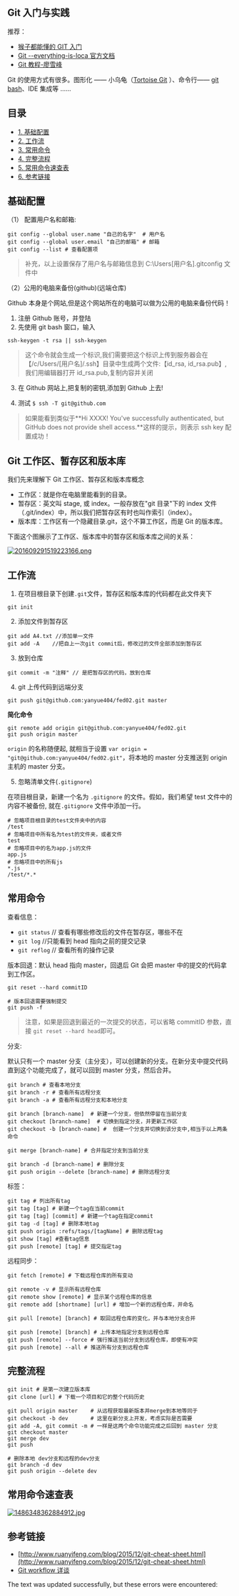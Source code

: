 ## Git 入门与实践

推荐：

-   [猴子都能懂的 GIT 入门](https://backlog.com/git-tutorial/cn/)
-   [Git --everything-is-loca 官方文档](https://git-scm.com/book/zh/v2)
-   [Git 教程-廖雪峰](https://www.liaoxuefeng.com/wiki/0013739516305929606dd18361248578c67b8067c8c017b000)

Git 的使用方式有很多。图形化 —— 小乌龟（[Tortoise Git](https://tortoisegit.org/) ）、命令行—— [git bash](https://gitforwindows.org/)、IDE 集成等 ......

## 目录

-   [1\. 基础配置](#%E5%9F%BA%E7%A1%80%E9%85%8D%E7%BD%AE)
-   [2\. 工作流](#%E5%B7%A5%E4%BD%9C%E6%B5%81)
-   [3\. 常用命令](#%E5%B8%B8%E7%94%A8%E5%91%BD%E4%BB%A4)
-   [4\. 完整流程](#%E5%AE%8C%E6%95%B4%E6%B5%81%E7%A8%8B)
-   [5\. 常用命令速查表](#%E5%B8%B8%E7%94%A8%E5%91%BD%E4%BB%A4%E9%80%9F%E6%9F%A5%E8%A1%A8)
-   [6\. 参考链接](#%E5%8F%82%E8%80%83%E9%93%BE%E6%8E%A5)

## 基础配置

（1） 配置用户名和邮箱:

```shell
git config --global user.name "自己的名字"  # 用户名
git config --global user.email "自己的邮箱" # 邮箱
git config --list # 查看配置项
```

> 补充，以上设置保存了用户名与邮箱信息到 C:\\Users\[用户名\].gitconfig 文件中

（2）公用的电脑来备份(github)(远端仓库)

Github 本身是个网站,但是这个网站所在的电脑可以做为公用的电脑来备份代码！

1.  注册 Github 账号，并登陆
2.  先使用 git bash 窗口，输入

```shell
ssh-keygen -t rsa || ssh-keygen
```

> 这个命令就会生成一个标识,我们需要把这个标识上传到服务器会在 【/c/Users/\[用户名\]/.ssh】目录中生成两个文件:【id\_rsa, id\_rsa.pub】, 我们用编辑器打开 id\_rsa.pub,复制内容并关闭

3.  在 Github 网站上,把复制的密钥,添加到 Github 上去!
    
4.  测试 `$ ssh -T git@github.com`
    

> 如果能看到类似于\*\*Hi XXXX! You've successfully authenticated, but GitHub does not provide shell access.\*\*这样的提示，则表示 ssh key 配置成功！

## Git 工作区、暂存区和版本库

我们先来理解下 Git 工作区、暂存区和版本库概念

-   工作区：就是你在电脑里能看到的目录。
-   暂存区：英文叫 stage, 或 index。一般存放在"git 目录"下的 index 文件（.git/index）中，所以我们把暂存区有时也叫作索引（index）。
-   版本库：工作区有一个隐藏目录.git，这个不算工作区，而是 Git 的版本库。

下面这个图展示了工作区、版本库中的暂存区和版本库之间的关系：

[![201609291519223166.png](https://camo.githubusercontent.com/329e38f24c642fd1b27d34564209fa9d3ba6ada9d42880d4b84cc6cad61e4386/687474703a2f2f7777312e73696e61696d672e636e2f6c617267652f64663535316561356c7931673866303968733031396a32306a65303933646a6c2e6a7067)](https://camo.githubusercontent.com/329e38f24c642fd1b27d34564209fa9d3ba6ada9d42880d4b84cc6cad61e4386/687474703a2f2f7777312e73696e61696d672e636e2f6c617267652f64663535316561356c7931673866303968733031396a32306a65303933646a6c2e6a7067)

## 工作流

1.  在项目根目录下创建`.git`文件，暂存区和版本库的代码都在此文件夹下

```shell
git init
```

2.  添加文件到暂存区

```shell
git add A4.txt //添加单一文件
git add -A    //把自上一次git commit后，修改过的文件全部添加到暂存区
```

3.  放到仓库

```shell
git commit -m "注释" // 是把暂存区的代码，放到仓库
```

4.  git 上传代码到远端分支

```shell
git push git@github.com:yanyue404/fed02.git master
```

**简化命令**

```shell
git remote add origin git@github.com:yanyue404/fed02.git
git push origin master
```

`origin` 的名称随便起, 就相当于设置 `var origin = "git@github.com:yanyue404/fed02.git"`，将本地的 master 分支推送到 origin 主机的 master 分支。

5.  忽略清单文件(`.gitignore`)

在项目根目录，新建一个名为 `.gitignore` 的文件。假如，我们希望 test 文件中的内容不被备份, 就在`.gitignore` 文件中添加一行。

```shell
# 忽略项目根目录的test文件夹中的内容
/test
# 忽略项目中所有名为test的文件夹，或者文件
test
# 忽略项目中的名为app.js的文件
app.js
# 忽略项目中的所有js
*.js
/test/*.*
```

## 常用命令

查看信息：

-   `git status` // 查看有哪些修改后的文件在暂存区，哪些不在
-   `git log` //只能看到 head 指向之前的提交记录
-   `git reflog` // 查看所有的操作记录

版本回退：默认 head 指向 master，回退后 Git 会把 master 中的提交的代码拿到工作区。

```shell
git reset --hard commitID

# 版本回退需要强制提交
git push -f
```

> 注意，如果是回退到最近的一次提交的状态，可以省略 commitID 参数，直接 `git reset --hard head`即可。

分支:

默认只有一个 master 分支（主分支），可以创建新的分支。在新分支中提交代码直到这个功能完成了，就可以回到 master 分支，然后合并。

```shell
git branch # 查看本地分支
git branch -r # 查看所有远程分支
git branch -a # 查看所有远程分支和本地分支

git branch [branch-name]  # 新建一个分支，但依然停留在当前分支
git checkout [branch-name]  # 切换到指定分支，并更新工作区
git checkout -b [branch-name] #  创建一个分支并切换到该分支中,相当于以上两条命令

git merge [branch-name] # 合并指定分支到当前分支

git branch -d [branch-name] # 删除分支
git push origin --delete [branch-name] # 删除远程分支
```

标签：

```shell
git tag # 列出所有tag
git tag [tag] # 新建一个tag在当前commit
git tag [tag] [commit] # 新建一个tag在指定commit
git tag -d [tag] # 删除本地tag
git push origin :refs/tags/[tagName] # 删除远程tag
git show [tag] #查看tag信息
git push [remote] [tag] # 提交指定tag
```

远程同步：

```shell
git fetch [remote] # 下载远程仓库的所有变动

git remote -v # 显示所有远程仓库
git remote show [remote] # 显示某个远程仓库的信息
git remote add [shortname] [url] # 增加一个新的远程仓库，并命名

git pull [remote] [branch] # 取回远程仓库的变化，并与本地分支合并

git push [remote] [branch] # 上传本地指定分支到远程仓库
git push [remote] --force # 强行推送当前分支到远程仓库，即使有冲突
git push [remote] --all # 推送所有分支到远程仓库
```

## 完整流程

```shell
git init # 是第一次建立版本库
git clone [url] # 下载一个项目和它的整个代码历史

git pull origin master    # 从远程获取最新版本并merge到本地等同于
git checkout -b dev       # 这里在新分支上开发，考虑实际是否需要
git add -A, git commit -m # 一样是这两个命令功能完成之后回到 master 分支
git checkout master
git merge dev
git push

# 删除本地 dev分支和远程的dev分支
git branch -d dev
git push origin --delete dev
```

## 常用命令速查表

[![1486348362884912.jpg](https://camo.githubusercontent.com/15327a451f064407d5c6fcbd9198117015217bf1a50a51910365d99d5d8b0b69/687474703a2f2f7777312e73696e61696d672e636e2f6c617267652f64663535316561356c79316738657a7377687036776a32316c6f3134716771752e6a7067)](https://camo.githubusercontent.com/15327a451f064407d5c6fcbd9198117015217bf1a50a51910365d99d5d8b0b69/687474703a2f2f7777312e73696e61696d672e636e2f6c617267652f64663535316561356c79316738657a7377687036776a32316c6f3134716771752e6a7067)

## 参考链接

-   [http://www.ruanyifeng.com/blog/2015/12/git-cheat-sheet.html](http://www.ruanyifeng.com/blog/2015/12/git-cheat-sheet.html)
-   [Git workflow 详谈](https://juejin.im/post/5844507761ff4b006c3359a9)

The text was updated successfully, but these errors were encountered: